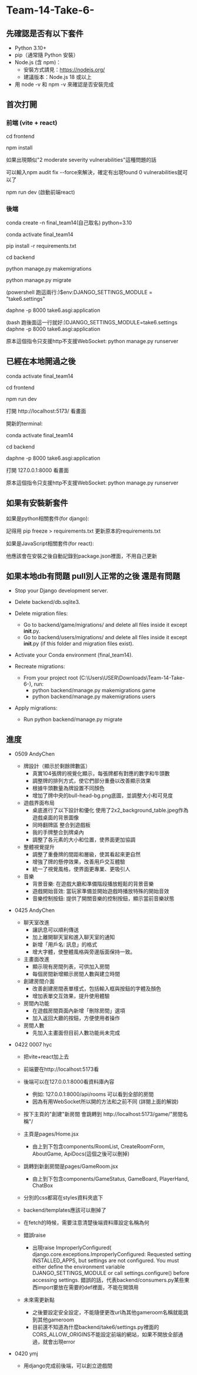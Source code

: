 # Team-14-Take-6-

## 先確認是否有以下套件
- Python 3.10+
- pip（通常隨 Python 安裝）
- Node.js (含 npm)：
  - 安裝方式請見：https://nodejs.org/
  - 建議版本：Node.js 18 或以上
- 用 node -v 和 npm -v 來確認是否安裝完成

## 首次打開
### 前端 (vite + react)
cd frontend

npm install

如果出現類似"2 moderate severity vulnerabilities"這種問題的話

可以輸入npm audit fix --force來解決，確定有出現found 0 vulnerabilities就可以了

npm run dev (啟動前端react)

### 後端
conda create -n final_team14(自己取名) python=3.10

conda activate final_team14

pip install -r requirements.txt

cd backend

python manage.py makemigrations

python manage.py migrate

(powershell 跑這兩行:)$env:DJANGO_SETTINGS_MODULE = "take6.settings"

daphne -p 8000 take6.asgi:application

(bash 跑後面這一行就好:)DJANGO_SETTINGS_MODULE=take6.settings daphne -p 8000 take6.asgi:application

原本這個指令只支援http不支援WebSocket: python manage.py runserver

## 已經在本地開過之後
conda activate final_team14

cd frontend 

npm run dev

打開 http://localhost:5173/ 看畫面

開新的terminal:

conda activate final_team14

cd backend

daphne -p 8000 take6.asgi:application

打開 127.0.0.1:8000 看畫面

原本這個指令只支援http不支援WebSocket: python manage.py runserver

## 如果有安裝新套件
如果是python相關套件(for django): 

記得用 pip freeze > requirements.txt 更新原本的requirements.txt

如果是JavaScript相關套件(for react):

他應該會在安裝之後自動記錄到package.json裡面，不用自己更新

## 如果本地db有問題 pull別人正常的之後 還是有問題
- Stop your Django development server.

- Delete backend/db.sqlite3.

- Delete migration files:
    - Go to backend/game/migrations/ and delete all files inside it except __init__.py.
    - Go to backend/users/migrations/ and delete all files inside it except __init__.py (if this folder and migration files exist).

- Activate your Conda environment (final_team14).

- Recreate migrations:
    - From your project root (C:\Users\USER\Downloads\Team-14-Take-6-), run:
        - python backend/manage.py makemigrations game
        - python backend/manage.py makemigrations users

- Apply migrations:
    - Run python backend/manage.py migrate

## 進度

- 0509 AndyChen
    - 牌設計（顯示於剩餘牌數區）
        - 真實104張牌的視覺化顯示，每張牌都有對應的數字和牛頭數
        - 調整牌的排列方式，使它們部分重疊以改善顯示效果
        - 根據牛頭數量為牌設置不同顏色
        - 增加了牌中央的bull-head-bg.png底圖，並調整大小和可見度
    - 遊戲界面布局
        - 桌底進行了以下設計和優化 使用了2x2_background_table.jpeg作為遊戲桌面的背景圖像
        - 同時翻牌區 整合到遊戲板 
        - 我的手牌整合到牌桌內
        - 調整了各元素的大小和位置，使界面更加協調
    - 整體視覺提升
        - 調整了重疊牌的間距和層級，使其看起來更自然
        - 增強了牌的懸停效果，改善用戶交互體驗
        - 統一了視覺風格，使界面更專業、更吸引人
    - 音樂
        - 背景音樂: 在遊戲大廳和準備階段播放輕鬆的背景音樂
        - 遊戲開始音效: 當玩家準備並開始遊戲時播放特殊的開始音效
        - 音樂控制按鈕: 提供了開關音樂的控制按鈕，顯示當前音樂狀態


- 0425 AndyChen
    - 聊天室改進
        - 讓訊息可以順利傳送
        - 加上離開聊天室和進入聊天室的通知
        - 新增「用戶名: 訊息」的格式
        - 增大字體，使整體風格與旁邊版面保持一致。
    - 主畫面改進
        - 顯示現有房間列表，可供加入房間
        - 每個房間新增顯示房間人數與建立時間
    - 創建房間介面
        - 改善創建房間表單樣式，包括輸入框與按鈕的字體及顏色
        - 增加表單交互效果，提升使用體驗
    - 房間內功能
        - 在遊戲房間頁面內新增「刪除房間」選項
        - 加入返回大廳的按鈕，方便使用者操作
    - 房間人數
        - 先加入主畫面但目前人數功能尚未完成

- 0422 0007 hyc
    - 把vite+react加上去
    - 前端要在http://localhost:5173看
    - 後端可以在127.0.0.1:8000看資料庫內容
        - 例如: 127.0.0.1:8000/api/rooms 可以看到全部的房間
        - 因為有用WebSocket所以開的方法和之前不同 (詳閱上面的解說)
    - 按下主頁的"創建"新房間 會跳轉到 http://localhost:5173/game/"房間名稱"/
    - 主頁是pages/Home.jsx
        - 由上到下包含components/RoomList, CreateRoomForm, AboutGame, ApiDocs(這個之後可以刪掉)
    - 跳轉到新創房間是pages/GameRoom.jsx
        - 由上到下包含components/GameStatus, GameBoard, PlayerHand, ChatBox

    - 分別的css都寫在styles資料夾底下
    - backend/templates應該可以刪掉了
    - 在fetch的時候，需要注意清楚後端資料庫設定名稱為何

    - 錯誤raise
        - 出現raise ImproperlyConfigured(
        django.core.exceptions.ImproperlyConfigured: Requested setting INSTALLED_APPS, but settings are not configured. You must either define the environment variable DJANGO_SETTINGS_MODULE or call settings.configure() before accessing settings. 錯誤的話，代表backend/consumers.py某些東西import要放在需要的def裡面，不能在開頭用 
    - 未來需更新點
        - 之後要設定安全設定，不能隨便更改url為其他gameroom名稱就能跳到其他gameroom
        - 目前還不知道為什麼backend/take6/settings.py裡面的CORS_ALLOW_ORIGINS不能設定前端的網站，如果不開放全部通過，就會出現error

- 0420 ymj
    - 用django完成前後端，可以創立遊戲間 
